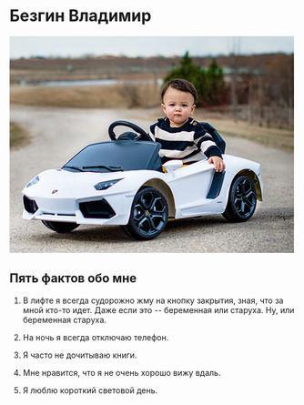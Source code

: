 # Безгин Владимир

![me](me.jpg)

## Пять фактов обо мне
1) В лифте я всегда судорожно жму на кнопку закрытия, зная, что за мной кто-то идет. Даже если это -- беременная или старуха. Ну, или беременная старуха.

2) На ночь я всегда отключаю телефон.

3) Я часто не дочитываю книги.

4) Мне нравится, что я не очень хорошо вижу вдаль.

5) Я люблю короткий световой день. 
